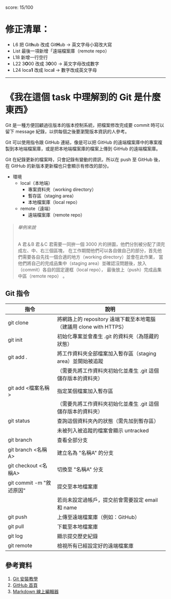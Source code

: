 score: 15/100


修正清單：
==========

* L6 把 Git**h**ub 改成 Git**H**ub -> 英文字母小寫改大寫
* List 最後一項新增「遠端檔案庫（remote repo）
* L18 新增一行空行
* L22 3**O**00 改成 3**0**00 -> 英文字母改成數字
* L24 loca**1** 改成 loca**l** -> 數字改成英文字母

______________________________________________________________________


《我在這個 task 中理解到的 Git 是什麼東西》
=====================================

Git 是一種方便回顧過往版本的版本控制系統，把檔案修改完成要 commit 時可以留下 message 紀錄，以供每個之後要瀏覽版本資訊的人參考。

Git 可以使用指令跟 GitHub 連結，像是可以把 GitHub 的遠端檔案庫中的專案複製到本地端檔案庫，或是把本地端檔案庫的檔案上傳到 GitHub 的遠端檔案庫。

Git 在紀錄更新的檔案時，只會記錄有變動的資訊，所以在 push 至 GitHub 後，在 GitHub 的新版本更新檔也只會顯示有修改的部分。


* 環境
	* local（本地端）
		* 專案資料夾（working directory）
		* 暫存區（staging area）
		* 本地檔案庫（local repo）
	* remote（遠端）
		* 遠端檔案庫（remote repo）



> ###### 舉例來說 ######
> A 君＆B 君＆C 君需要一同拚一個 3000 片的拼圖，他們分別被分配了須完成左、中、右三個區塊，
> 在工作期間他們可以各自做自己的部分，首先他們需要各自先找一個合適的地方（working directory）並會在此作業，
> 當他們將自己的完成品集中（staging area）並確認沒問題後，放入（commit）各自的固定邊框（local repo），
> 最後放上（push）完成品集中區（remote repo） 。




Git 指令
--------

| 指令                    | 說明                                                                      |
|-------------------------|---------------------------------------------------------------------------|
| git clone  <url>        | 將網路上的 repository 遠端下載至本地電腦（建議用 clone with HTTPS）|
| git init                | 初始化專案並會產生 .git 的資料夾（為隱藏的狀態）|
| git add .               | 將工作資料夾全部檔案加入暫存區（staging area）並開始被追蹤|
|                         | （需要先將工作資料夾初始化並產生 .git 這個儲存版本的資料夾）
| git add <檔案名稱>      | 指定某個檔案加入暫存區|
|                         |（需要先將工作資料夾初始化並產生 .git 這個儲存版本的資料夾）|
| git status              | 查詢這個資料夾內的狀態（需先加到暫存區）|
|                         | 未被列入被追蹤的檔案會顯示 untracked| 
| git branch              | 查看全部分支|
| git branch <名稱A>      | 建立名為 "名稱A" 的分支 |
| git checkout <名稱A>    | 切換至 "名稱A" 分支|
| git commit -m "敘述原因"| 提交至本地檔案庫|
|                         | 若尚未設定過帳戶，提交前會需要設定 email 和 name|
| git push                | 上傳至遠端檔案庫（例如：GitHub）|
| git pull                | 下載至本地檔案庫 |
| git log                 | 顯示提交歷史紀錄 |
| git remote              | 檢視所有已經設定好的遠端檔案庫 |


參考資料
-------

1. [Git 安裝教學](https://progressbar.tw/posts/1 " Git 安裝教學")
2. [GitHub 首頁](https://github.com/ "GitHub 首頁")
3. [Markdown 線上編輯器](https://hackmd.io/ " Markdown 線上編輯器")